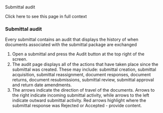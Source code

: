 Submittal audit

Click here to see this page in full context

###  Submittal audit

Every submittal contains an audit that displays the history of when documents
associated with the submittal package are exchanged

  1. Open a submittal and press the Audit button at the top right of the screen. 
  2. The audit page displays all of the actions that have taken place since the submittal was created. These may include: submittal creation, submittal acquisition, submittal reassignment, document responses, document returns, document resubmissions, submittal review, submittal approval and return date amendments. 
  3. The arrows indicate the direction of travel of the documents. Arrows to the right indicate incoming submittal activity, while arrows to the left indicate outward submittal activity. Red arrows highlight where the submittal response was Rejected or Accepted - provide content. 

